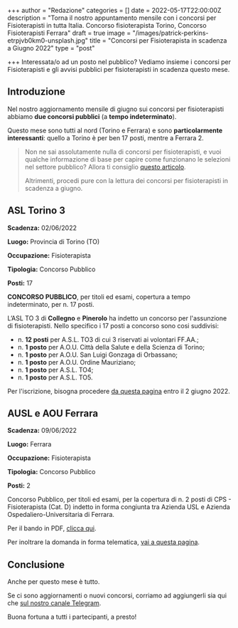+++
author = "Redazione"
categories = []
date = 2022-05-17T22:00:00Z
description = "Torna il nostro appuntamento mensile con i concorsi per Fisioterapisti in tutta Italia. Concorso fisioterapista Torino, Concorso Fisioterapisti Ferrara"
draft = true
image = "/images/patrick-perkins-etrpjvb0km0-unsplash.jpg"
title = "Concorsi per Fisioterapista in scadenza a Giugno 2022"
type = "post"

+++
Interessata/o ad un posto nel pubblico? Vediamo insieme i concorsi per Fisioterapisti  e gli avvisi pubblici per fisioterapisti in scadenza questo mese.

## Introduzione

Nel nostro aggiornamento mensile di giugno sui concorsi per fisioterapisti abbiamo **due concorsi pubblici** (a **tempo indeterminato**).

Questo mese sono tutti al nord (Torino e Ferrara) e sono **particolarmente interessanti**: quello a Torino è per ben 17 posti, mentre a Ferrara 2.

> Non ne sai assolutamente nulla di concorsi per fisioterapisti, e vuoi qualche informazione di base per capire come funzionano le selezioni nel settore pubblico? Allora ti consiglio [questo articolo](https://fisioterapisti.org/lavorare-nel-pubblico-come-fisioterapisti-concetti-di-base/ "Lavorare nel pubblico come fisioterapista").
>
> Altrimenti, procedi pure con la lettura dei concorsi per fisioterapisti in scadenza a giugno.

## ASL Torino 3

**Scadenza:** 02/06/2022

**Luogo:** Provincia di Torino (TO)

**Occupazione:** Fisioterapista

**Tipologia:** Concorso Pubblico

**Posti:** 17

**CONCORSO PUBBLICO**, per titoli ed esami, copertura a tempo indeterminato, per n. 17 posti.

L’ASL TO 3 di **Collegno** e **Pinerolo** ha indetto un concorso per l'assunzione di fisioterapisti. Nello specifico i 17 posti a concorso sono cosi suddivisi:

* n. **12 posti** per A.S.L. TO3 di cui 3 riservati ai volontari FF.AA.;
* n. **1 posto** per A.O.U. Città della Salute e della Scienza di Torino;
* n. **1 posto** per A.O.U. San Luigi Gonzaga di Orbassano;
* n. **1 posto** per A.O.U. Ordine Mauriziano;
* n. **1 posto** per A.S.L. TO4;
* n. **1 posto** per A.S.L. TO5.

Per l'iscrizione, bisogna procedere [da questa pagina](https://aslto3.iscrizioneconcorsi.it/ "IScrizione concorso Torino") entro il 2 giugno 2022.

## AUSL e AOU Ferrara

**Scadenza:** 09/06/2022

**Luogo:** Ferrara

**Occupazione:** Fisioterapista

**Tipologia:** Concorso Pubblico

**Posti:** 2

Concorso Pubblico, per titoli ed esami, per la copertura di n. 2 posti di CPS - Fisioterapista (Cat. D) indetto in forma congiunta tra Azienda USL e Azienda Ospedaliero-Universitaria di Ferrara.

Per il bando in PDF, [clicca qui](https://old.ausl.fe.it/azienda/dipartimenti/dipartimento-gestione-risorse-umane/concorsi-e-avvisi-folder/concorsi-pubblici-1/resolveuid/7dadac33cc0645d3ad3c1a3e81a0a917/at_download/file "Bando concorso Ferrara").

Per inoltrare la domanda in forma telematica, [vai a questa pagina](https://ferrara-fisioterapista.ilmiotest.it/ "Domanda telematica concorso Ferrara").

## Conclusione

Anche per questo mese è tutto.

Se ci sono aggiornamenti o nuovi concorsi, corriamo ad aggiungerli sia qui che [sul nostro canale Telegram](https://t.me/fisioterapisti_official "Fisioterapisti | Telegram").

Buona fortuna a tutti i partecipanti, a presto!